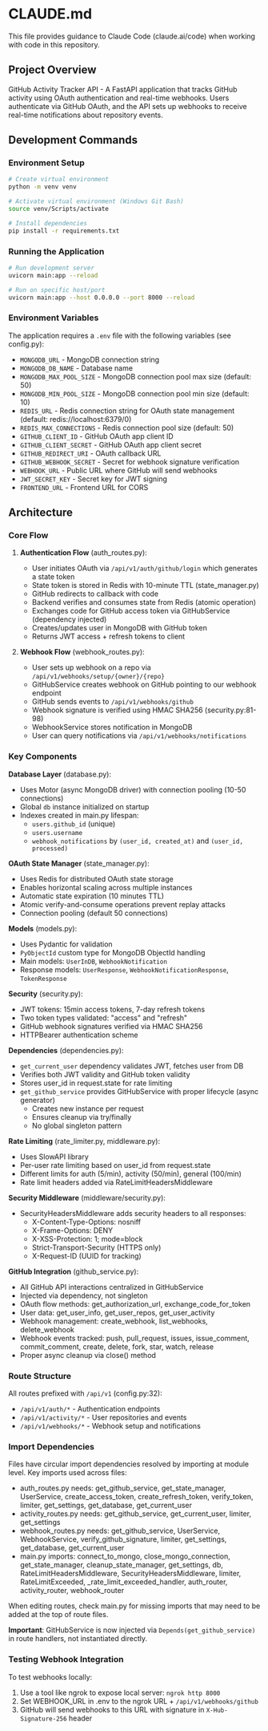 # CLAUDE.md

This file provides guidance to Claude Code (claude.ai/code) when working with code in this repository.

## Project Overview

GitHub Activity Tracker API - A FastAPI application that tracks GitHub activity using OAuth authentication and real-time webhooks. Users authenticate via GitHub OAuth, and the API sets up webhooks to receive real-time notifications about repository events.

## Development Commands

### Environment Setup
```bash
# Create virtual environment
python -m venv venv

# Activate virtual environment (Windows Git Bash)
source venv/Scripts/activate

# Install dependencies
pip install -r requirements.txt
```

### Running the Application
```bash
# Run development server
uvicorn main:app --reload

# Run on specific host/port
uvicorn main:app --host 0.0.0.0 --port 8000 --reload
```

### Environment Variables
The application requires a `.env` file with the following variables (see config.py):
- `MONGODB_URL` - MongoDB connection string
- `MONGODB_DB_NAME` - Database name
- `MONGODB_MAX_POOL_SIZE` - MongoDB connection pool max size (default: 50)
- `MONGODB_MIN_POOL_SIZE` - MongoDB connection pool min size (default: 10)
- `REDIS_URL` - Redis connection string for OAuth state management (default: redis://localhost:6379/0)
- `REDIS_MAX_CONNECTIONS` - Redis connection pool size (default: 50)
- `GITHUB_CLIENT_ID` - GitHub OAuth app client ID
- `GITHUB_CLIENT_SECRET` - GitHub OAuth app client secret
- `GITHUB_REDIRECT_URI` - OAuth callback URL
- `GITHUB_WEBHOOK_SECRET` - Secret for webhook signature verification
- `WEBHOOK_URL` - Public URL where GitHub will send webhooks
- `JWT_SECRET_KEY` - Secret key for JWT signing
- `FRONTEND_URL` - Frontend URL for CORS

## Architecture

### Core Flow

1. **Authentication Flow** (auth_routes.py):
   - User initiates OAuth via `/api/v1/auth/github/login` which generates a state token
   - State token is stored in Redis with 10-minute TTL (state_manager.py)
   - GitHub redirects to callback with code
   - Backend verifies and consumes state from Redis (atomic operation)
   - Exchanges code for GitHub access token via GitHubService (dependency injected)
   - Creates/updates user in MongoDB with GitHub token
   - Returns JWT access + refresh tokens to client

2. **Webhook Flow** (webhook_routes.py):
   - User sets up webhook on a repo via `/api/v1/webhooks/setup/{owner}/{repo}`
   - GitHubService creates webhook on GitHub pointing to our webhook endpoint
   - GitHub sends events to `/api/v1/webhooks/github`
   - Webhook signature is verified using HMAC SHA256 (security.py:81-98)
   - WebhookService stores notification in MongoDB
   - User can query notifications via `/api/v1/webhooks/notifications`

### Key Components

**Database Layer** (database.py):
- Uses Motor (async MongoDB driver) with connection pooling (10-50 connections)
- Global `db` instance initialized on startup
- Indexes created in main.py lifespan:
  - `users.github_id` (unique)
  - `users.username`
  - `webhook_notifications` by `(user_id, created_at)` and `(user_id, processed)`

**OAuth State Manager** (state_manager.py):
- Uses Redis for distributed OAuth state storage
- Enables horizontal scaling across multiple instances
- Automatic state expiration (10 minutes TTL)
- Atomic verify-and-consume operations prevent replay attacks
- Connection pooling (default 50 connections)

**Models** (models.py):
- Uses Pydantic for validation
- `PyObjectId` custom type for MongoDB ObjectId handling
- Main models: `UserInDB`, `WebhookNotification`
- Response models: `UserResponse`, `WebhookNotificationResponse`, `TokenResponse`

**Security** (security.py):
- JWT tokens: 15min access tokens, 7-day refresh tokens
- Two token types validated: "access" and "refresh"
- GitHub webhook signatures verified via HMAC SHA256
- HTTPBearer authentication scheme

**Dependencies** (dependencies.py):
- `get_current_user` dependency validates JWT, fetches user from DB
- Verifies both JWT validity and GitHub token validity
- Stores user_id in request.state for rate limiting
- `get_github_service` provides GitHubService with proper lifecycle (async generator)
  - Creates new instance per request
  - Ensures cleanup via try/finally
  - No global singleton pattern

**Rate Limiting** (rate_limiter.py, middleware.py):
- Uses SlowAPI library
- Per-user rate limiting based on user_id from request.state
- Different limits for auth (5/min), activity (50/min), general (100/min)
- Rate limit headers added via RateLimitHeadersMiddleware

**Security Middleware** (middleware/security.py):
- SecurityHeadersMiddleware adds security headers to all responses:
  - X-Content-Type-Options: nosniff
  - X-Frame-Options: DENY
  - X-XSS-Protection: 1; mode=block
  - Strict-Transport-Security (HTTPS only)
  - X-Request-ID (UUID for tracking)

**GitHub Integration** (github_service.py):
- All GitHub API interactions centralized in GitHubService
- Injected via dependency, not singleton
- OAuth flow methods: get_authorization_url, exchange_code_for_token
- User data: get_user_info, get_user_repos, get_user_activity
- Webhook management: create_webhook, list_webhooks, delete_webhook
- Webhook events tracked: push, pull_request, issues, issue_comment, commit_comment, create, delete, fork, star, watch, release
- Proper async cleanup via close() method

### Route Structure

All routes prefixed with `/api/v1` (config.py:32):
- `/api/v1/auth/*` - Authentication endpoints
- `/api/v1/activity/*` - User repositories and events
- `/api/v1/webhooks/*` - Webhook setup and notifications

### Import Dependencies

Files have circular import dependencies resolved by importing at module level. Key imports used across files:
- auth_routes.py needs: get_github_service, get_state_manager, UserService, create_access_token, create_refresh_token, verify_token, limiter, get_settings, get_database, get_current_user
- activity_routes.py needs: get_github_service, get_current_user, limiter, get_settings
- webhook_routes.py needs: get_github_service, UserService, WebhookService, verify_github_signature, limiter, get_settings, get_database, get_current_user
- main.py imports: connect_to_mongo, close_mongo_connection, get_state_manager, cleanup_state_manager, get_settings, db, RateLimitHeadersMiddleware, SecurityHeadersMiddleware, limiter, RateLimitExceeded, _rate_limit_exceeded_handler, auth_router, activity_router, webhook_router

When editing routes, check main.py for missing imports that may need to be added at the top of route files.

**Important**: GitHubService is now injected via `Depends(get_github_service)` in route handlers, not instantiated directly.

### Testing Webhook Integration

To test webhooks locally:
1. Use a tool like ngrok to expose local server: `ngrok http 8000`
2. Set WEBHOOK_URL in .env to the ngrok URL + `/api/v1/webhooks/github`
3. GitHub will send webhooks to this URL with signature in `X-Hub-Signature-256` header
